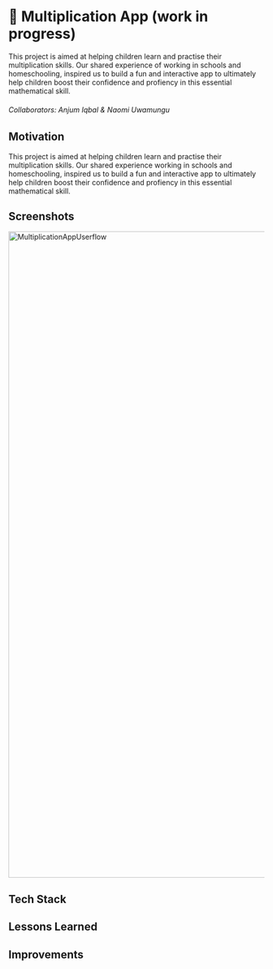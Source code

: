 # 🧮 Multiplication App (work in progress)

This project is aimed at helping children learn and practise their multiplication skills. Our shared experience of working in schools and homeschooling, inspired us to build a fun and interactive app to ultimately help children boost their confidence and profiency in this essential mathematical skill. 

###### Collaborators: Anjum Iqbal & Naomi Uwamungu 

## Motivation 
This project is aimed at helping children learn and practise their multiplication skills. Our shared experience working in schools and homeschooling, inspired us to build a fun and interactive app to ultimately help children boost their confidence and profiency in this essential mathematical skill. 

## Screenshots 
<img width="1272" alt="MultiplicationAppUserflow" src="https://github.com/naomiuwa/MathsWiz/assets/124946545/9f85b5bd-be87-4985-bdc7-0dba555f25ee">

## Tech Stack 

## Lessons Learned 

## Improvements 
